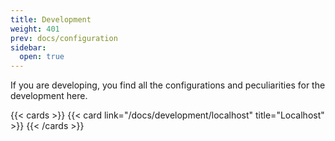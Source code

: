 ```yaml
---
title: Development
weight: 401
prev: docs/configuration
sidebar:
  open: true
---
```


If you are developing, you find all the configurations and peculiarities for the development here.

{{< cards >}}
{{< card link="/docs/development/localhost" title="Localhost" >}}
{{< /cards >}}